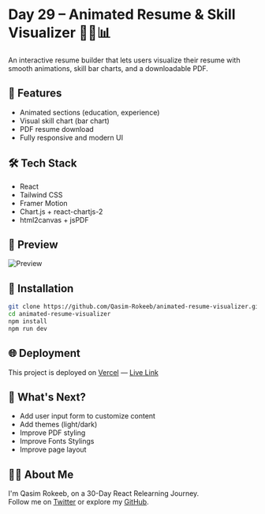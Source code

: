 # Day 29 – Animated Resume & Skill Visualizer 🧑‍💼📊

An interactive resume builder that lets users visualize their resume with smooth animations, skill bar charts, and a downloadable PDF.

## 🌟 Features

- Animated sections (education, experience)
- Visual skill chart (bar chart)
- PDF resume download
- Fully responsive and modern UI

## 🛠 Tech Stack

- React
- Tailwind CSS
- Framer Motion
- Chart.js + react-chartjs-2
- html2canvas + jsPDF

## 📸 Preview

![Preview](https://raw.githubusercontent.com/Qasim-Rokeeb/animated-resume-visualizer/main/screenshot.png)

## 🚀 Installation

```bash
git clone https://github.com/Qasim-Rokeeb/animated-resume-visualizer.git
cd animated-resume-visualizer
npm install
npm run dev
```

## 🌐 Deployment

This project is deployed on [Vercel](https://vercel.com/) — [Live Link](https://animated-resume-skill-visualizer.vercel.app/)

## 📌 What's Next?

- Add user input form to customize content
- Add themes (light/dark)
- Improve PDF styling
- Improve Fonts Stylings
- Improve page layout
  
## 🙋‍♂️ About Me

I'm Qasim Rokeeb, on a 30-Day React Relearning Journey.  
Follow me on [Twitter](https://twitter.com/qasimrokeeb) or explore my [GitHub](https://github.com/Qasim-Rokeeb).
```
